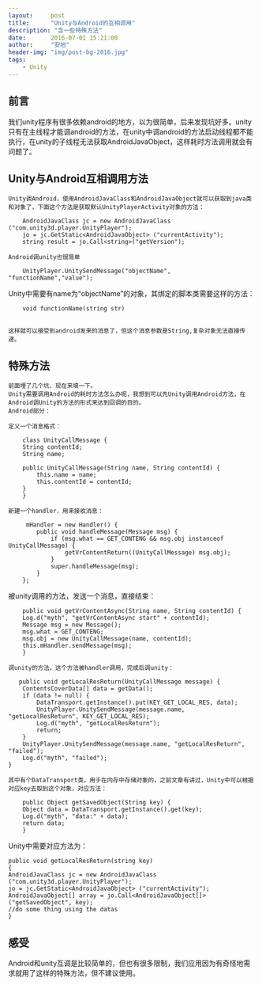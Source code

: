 ```yaml
---
layout:     post
title:      "Unity与Android的互相调用"
description: "含一些特殊方法"
date:       2016-07-01 15:21:00
author:     "安地"
header-img: "img/post-bg-2016.jpg"
tags:
    - Unity
---
```


## 前言

我们unity程序有很多依赖android的地方，以为很简单，后来发现坑好多。unity只有在主线程才能调android的方法，在unity中调android的方法启动线程都不能执行，在unity的子线程无法获取AndroidJavaObject，这样耗时方法调用就会有问题了。

## Unity与Android互相调用方法
    Unity调Android，使用AndroidJavaClass和AndroidJavaObject就可以获取到java类和对象了，下面这个方法是获取默认UnityPlayerActivity对象的方法：
    
        AndroidJavaClass jc = new AndroidJavaClass ("com.unity3d.player.UnityPlayer");
		jo = jc.GetStatic<AndroidJavaObject> ("currentActivity");
		string result = jo.Call<string>("getVersion");
		
    Android调unity也很简单
    
        UnityPlayer.UnitySendMessage("objectName", "functionName","value");
   Unity中需要有name为“objectName”的对象，其绑定的脚本类需要这样的方法：
   
        void functionName(string str)
        
        
    这样就可以接受到android发来的消息了，但这个消息参数是String,复杂对象无法直接传递。
## 特殊方法
    前面埋了几个坑，现在来填一下。
    Unity需要调用Android的耗时方法怎么办呢，我想到可以先Unity调用Android方法，在Android调Unity的方法的形式来达到回调的目的。
    Android部分：
    
    定义一个消息格式：
    
        class UnityCallMessage {
        String contentId;
        String name;

        public UnityCallMessage(String name, String contentId) {
            this.name = name;
            this.contentId = contentId;
        }
        }
        
    新建一个handler，用来接收消息：
     
         mHandler = new Handler() {
            public void handleMessage(Message msg) {
                if (msg.what == GET_CONTENG && msg.obj instanceof UnityCallMessage) {
                    getVrContentReturn((UnityCallMessage) msg.obj);
                }
                super.handleMessage(msg);
            }
        };
   
   被unity调用的方法，发送一个消息，直接结束：
   
        public void getVrContentAsync(String name, String contentId) {
        Log.d("myth", "getVrContentAsync start" + contentId);
        Message msg = new Message();
        msg.what = GET_CONTENG;
        msg.obj = new UnityCallMessage(name, contentId);
        this.mHandler.sendMessage(msg);
        }
        
    调unity的方法，这个方法被handler调用，完成后调unity：
    
       public void getLocalResReturn(UnityCallMessage message) {
        ContentsCoverData[] data = getData();
        if (data != null) {
            DataTransport.getInstance().put(KEY_GET_LOCAL_RES, data);
            UnityPlayer.UnitySendMessage(message.name, "getLocalResReturn", KEY_GET_LOCAL_RES);
            Log.d("myth", "getLocalResReturn");
            return;
        }
        UnityPlayer.UnitySendMessage(message.name, "getLocalResReturn", "failed");
        Log.d("myth", "failed");
    }
    
    其中有个DataTransport类，用于在内存中存储对象的，之前文章有讲过，Unity中可以根据对应key去取到这个对象，对应方法：
    
        public Object getSavedObject(String key) {
        Object data = DataTransport.getInstance().get(key);
        Log.d("myth", "data:" + data);
        return data;
        }

    
Unity中需要对应方法为：

    public void getLocalResReturn(string key)
	{
	AndroidJavaClass jc = new AndroidJavaClass ("com.unity3d.player.UnityPlayer");
	jo = jc.GetStatic<AndroidJavaObject> ("currentActivity");
	AndroidJavaObject[] array = jo.Call<AndroidJavaObject[]> ("getSavedObject", key);
	//do some thing using the datas
	}
	

## 感受
Android和unity互调是比较简单的，但也有很多限制，我们应用因为有奇怪地需求就用了这样的特殊方法，但不建议使用。